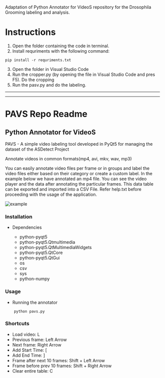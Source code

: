 Adaptation of Python Annotator for VideoS repository for the Drosophila Grooming labeling and analysis.

# Instructions

1. Open the folder containing the code in terminal.
2. Install requriments with the following command:
```
pip install -r requriments.txt
```
3. Open the folder in Visual Studio Code
4. Run the cropper.py (by opening the file in Visual Studio Code and pres F5). Do the cropping
5. Run the pasv.py and do the labeling.

---
---

# PAVS Repo Readme

## Python Annotator for VideoS
PAVS - A simple video labeling tool developed in PyQt5 for managing the dataset of the ASDetect Project

Annotate videos in common formats(mp4, avi, mkv, wav, mp3)

You can easily annotate video files per frame or in groups and label the video files either based on their category or create a custom label.
In the example below we have annotated an mp4 file. You can see the video player and the data after annotating the particular frames. This data table can be exported and imported into a CSV File.
Refer help.txt before proceeding with the usage of the application.

![example](https://raw.githubusercontent.com/kevalvc/Python-Annotator-for-VideoS/master/Examples/example.PNG)

### Installation
 * Dependencies

   * python-pyqt5
   * python-pyqt5.Qtmultimedia
   * python-pyqt5.QtMultimediaWidgets
   * python-pyqt5.QtCore
   * python-pyqt5.QtGui
   * os
   * csv
   * sys
   * python-numpy

### Usage
   * Running the annotator
 ```
     python pavs.py
```

### Shortcuts
- Load video: L
- Previous frame: Left Arrow
- Next frame: Right Arrow
- Add Start Time: [
- Add End Time: ]
- Frame after next 10 frames: Shift + Left Arrow
- Frame before prev 10 frames: Shift + Right Arrow
- Clear entire table: C
